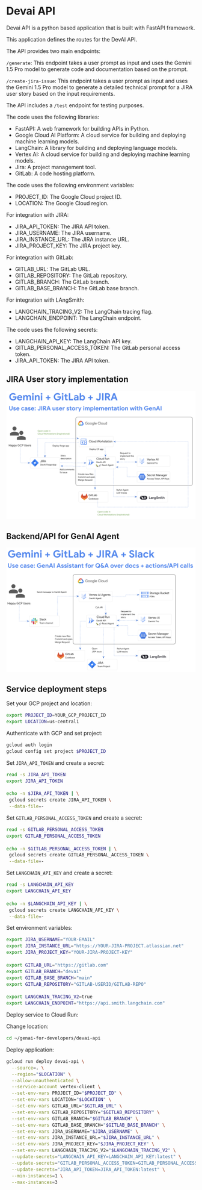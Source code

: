 # Devai API

Devai API is a python based application that is built with FastAPI framework.

This application defines the routes for the DevAI API. 

The API provides two main endpoints:

`/generate`: This endpoint takes a user prompt as input and uses the Gemini 1.5 Pro model to generate code and documentation based on the prompt.

`/create-jira-issue`: This endpoint takes a user prompt as input and uses the Gemini 1.5 Pro model to generate a detailed technical prompt for a JIRA user story based on the input requirements.

The API includes a `/test` endpoint for testing purposes.

The code uses the following libraries:

- FastAPI: A web framework for building APIs in Python.
- Google Cloud AI Platform: A cloud service for building and deploying machine learning models.
- LangChain: A library for building and deploying language models.
- Vertex AI: A cloud service for building and deploying machine learning models.
- Jira: A project management tool.
- GitLab: A code hosting platform.

The code uses the following environment variables:

- PROJECT_ID: The Google Cloud project ID.
- LOCATION: The Google Cloud region.

For integration with JIRA:

- JIRA_API_TOKEN: The JIRA API token.
- JIRA_USERNAME: The JIRA username.
- JIRA_INSTANCE_URL: The JIRA instance URL.
- JIRA_PROJECT_KEY: The JIRA project key.

For integration with GitLab:

- GITLAB_URL: The GitLab URL.
- GITLAB_REPOSITORY: The GitLab repository.
- GITLAB_BRANCH: The GitLab branch.
- GITLAB_BASE_BRANCH: The GitLab base branch.

For integration with LAngSmith:

- LANGCHAIN_TRACING_V2: The LangChain tracing flag.
- LANGCHAIN_ENDPOINT: The LangChain endpoint.

The code uses the following secrets:

- LANGCHAIN_API_KEY: The LangChain API key.
- GITLAB_PERSONAL_ACCESS_TOKEN: The GitLab personal access token.
- JIRA_API_TOKEN: The JIRA API token.

## JIRA User story implementation

![Devai API integration](../images/devai-api.png "Devai API integration")

## Backend/API for GenAI Agent

![Devai API integration](../images/devai-api-slack.png "Devai API integration")

## Service deployment steps

Set your GCP project and location:

```sh
export PROJECT_ID=YOUR_GCP_PROJECT_ID
export LOCATION=us-central1
```

Authenticate with GCP and set project:

```sh
gcloud auth login
gcloud config set project $PROJECT_ID
```

Set `JIRA_API_TOKEN` and create a secret:

```sh
read -s JIRA_API_TOKEN
export JIRA_API_TOKEN

echo -n $JIRA_API_TOKEN | \
 gcloud secrets create JIRA_API_TOKEN \
 --data-file=-
```
Set `GITLAB_PERSONAL_ACCESS_TOKEN` and create a secret:

```sh
read -s GITLAB_PERSONAL_ACCESS_TOKEN
export GITLAB_PERSONAL_ACCESS_TOKEN

echo -n $GITLAB_PERSONAL_ACCESS_TOKEN | \
 gcloud secrets create GITLAB_PERSONAL_ACCESS_TOKEN \
 --data-file=-
```

Set `LANGCHAIN_API_KEY` and create a secret:

```sh
read -s LANGCHAIN_API_KEY
export LANGCHAIN_API_KEY

echo -n $LANGCHAIN_API_KEY | \
 gcloud secrets create LANGCHAIN_API_KEY \
 --data-file=-
```

Set environment variables:
```sh
export JIRA_USERNAME="YOUR-EMAIL"
export JIRA_INSTANCE_URL="https://YOUR-JIRA-PROJECT.atlassian.net"
export JIRA_PROJECT_KEY="YOUR-JIRA-PROJECT-KEY"

export GITLAB_URL="https://gitlab.com"
export GITLAB_BRANCH="devai"
export GITLAB_BASE_BRANCH="main"
export GITLAB_REPOSITORY="GITLAB-USERID/GITLAB-REPO"

export LANGCHAIN_TRACING_V2=true
export LANGCHAIN_ENDPOINT="https://api.smith.langchain.com"
```

Deploy service to Cloud Run:

Change location:
```sh
cd ~/genai-for-developers/devai-api
```

Deploy application:

```sh
gcloud run deploy devai-api \
  --source=. \
  --region="$LOCATION" \
  --allow-unauthenticated \
  --service-account vertex-client \
  --set-env-vars PROJECT_ID="$PROJECT_ID" \
  --set-env-vars LOCATION="$LOCATION" \
  --set-env-vars GITLAB_URL="$GITLAB_URL" \
  --set-env-vars GITLAB_REPOSITORY="$GITLAB_REPOSITORY" \
  --set-env-vars GITLAB_BRANCH="$GITLAB_BRANCH" \
  --set-env-vars GITLAB_BASE_BRANCH="$GITLAB_BASE_BRANCH" \
  --set-env-vars JIRA_USERNAME="$JIRA_USERNAME" \
  --set-env-vars JIRA_INSTANCE_URL="$JIRA_INSTANCE_URL" \
  --set-env-vars JIRA_PROJECT_KEY="$JIRA_PROJECT_KEY" \
  --set-env-vars LANGCHAIN_TRACING_V2="$LANGCHAIN_TRACING_V2" \
  --update-secrets="LANGCHAIN_API_KEY=LANGCHAIN_API_KEY:latest" \
  --update-secrets="GITLAB_PERSONAL_ACCESS_TOKEN=GITLAB_PERSONAL_ACCESS_TOKEN:latest" \
  --update-secrets="JIRA_API_TOKEN=JIRA_API_TOKEN:latest" \
  --min-instances=1 \
  --max-instances=3
```
